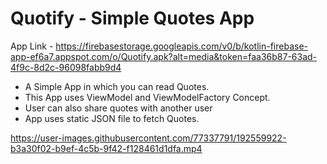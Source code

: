 # Quotify - Simple Quotes App

App Link - https://firebasestorage.googleapis.com/v0/b/kotlin-firebase-app-ef6a7.appspot.com/o/Quotify.apk?alt=media&token=faa36b87-63ad-4f9c-8d2c-96098fabb9d4

-	A Simple App in which you can read Quotes.
-	This App uses ViewModel and ViewModelFactory Concept.
-	User can also share quotes with another user
-	App uses static JSON file to fetch Quotes.

https://user-images.githubusercontent.com/77337791/192559922-b3a30f02-b9ef-4c5b-9f42-f128461d1dfa.mp4

